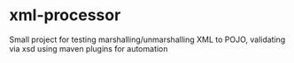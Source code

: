 # xml-processor
Small project for testing marshalling/unmarshalling XML to POJO, validating via xsd using maven plugins for automation
